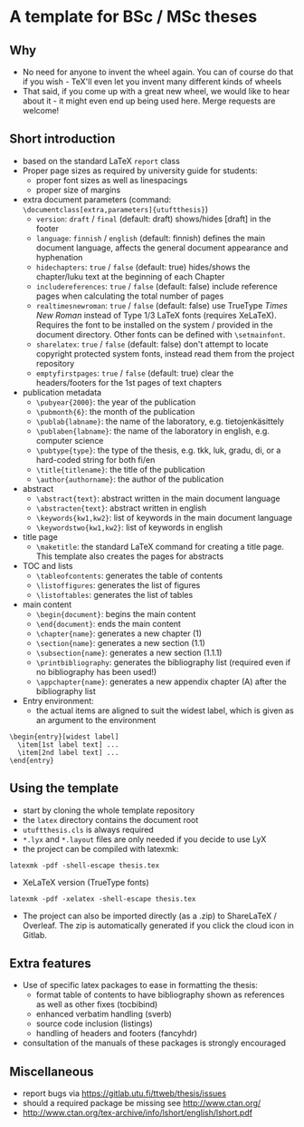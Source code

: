 # A template for BSc / MSc theses

## Why
  - No need for anyone to invent the wheel again. You can of course do that
    if you wish - TeX'll even let you invent many different kinds of wheels
  - That said, if you come up with a great new wheel, we would like to hear about 
    it - it might even end up being used here. Merge requests are welcome!

## Short introduction

- based on the standard LaTeX `report` class
- Proper page sizes as required by university guide for students:
  - proper font sizes as well as linespacings
  - proper size of margins
- extra document parameters (command: `\documentclass[extra,parameters]{utuftthesis}`)
  - `version`: `draft` / `final` (default: draft) shows/hides [draft] in the footer
  - `language`: `finnish` / `english` (default: finnish) defines the main document
    language, affects the general document appearance and hyphenation
  - `hidechapters`: `true` / `false` (default: true) hides/shows the chapter/luku
    text at the beginning of each Chapter
  - `includereferences`: `true` / `false` (default: false) include reference
    pages when calculating the total number of pages
  - `realtimesnewroman`: `true` / `false` (default: false) use TrueType *Times New Roman*
    instead of Type 1/3 LaTeX fonts (requires XeLaTeX). Requires the font to be installed
    on the system / provided in the document directory. Other fonts can
    be defined with `\setmainfont`.
  - `sharelatex`: `true` / `false` (default: false) don't attempt to locate
    copyright protected system fonts, instead read them from the project
    repository
  - `emptyfirstpages`: `true` / `false` (default: true) clear the headers/footers
    for the 1st pages of text chapters
- publication metadata
  - `\pubyear{2000}`: the year of the publication
  - `\pubmonth{6}`: the month of the publication
  - `\publab{labname}`: the name of the laboratory, e.g. tietojenkäsittely
  - `\publaben{labname}`: the name of the laboratory in english, e.g. computer science
  - `\pubtype{type}`: the type of the thesis, e.g. tkk, luk, gradu, di, or a hard-coded string for both fi/en
  - `\title{titlename}`: the title of the publication
  - `\author{authorname}`: the author of the publication
- abstract
  - `\abstract{text}`: abstract written in the main document language
  - `\abstracten{text}`: abstract written in english
  - `\keywords{kw1,kw2}`: list of keywords in the main document language
  - `\keywordstwo{kw1,kw2}`: list of keywords in english
- title page
  - `\maketitle`: the standard LaTeX command for creating a title page. This template
    also creates the pages for abstracts
- TOC and lists
  - `\tableofcontents`: generates the table of contents
  - `\listoffigures`: generates the list of figures
  - `\listoftables`: generates the list of tables
- main content
  - `\begin{document}`: begins the main content
  - `\end{document}`: ends the main content
  - `\chapter{name}`: generates a new chapter (1)
  - `\section{name}`: generates a new section (1.1)
  - `\subsection{name}`: generates a new section (1.1.1)
  - `\printbibliography`: generates the bibliography list
    (required even if no bibliography has been used!)
  - `\appchapter{name}`:  generates a new appendix chapter (A) after the bibliography list
- Entry environment:
  - the actual items are aligned to suit the widest label, which is
    given as an argument to the environment
```
\begin{entry}[widest label]
  \item[1st label text] ...
  \item[2nd label text] ...
\end{entry}
```

## Using the template

- start by cloning the whole template repository
- the `latex` directory contains the document root
- `utuftthesis.cls` is always required
- `*.lyx` and `*.layout` files are only needed if you decide to use LyX
- the project can be compiled with latexmk:
```
latexmk -pdf -shell-escape thesis.tex
```
- XeLaTeX version (TrueType fonts)
```
latexmk -pdf -xelatex -shell-escape thesis.tex
```
- The project can also be imported directly (as a .zip) to ShareLaTeX / Overleaf.
  The zip is automatically generated if you click the cloud icon in Gitlab.


## Extra features
- Use of specific latex packages to ease in formatting the thesis:
  - format table of contents to have bibliography shown as references
    as well as other fixes           (tocbibind)
  - enhanced verbatim handling       (sverb)
  - source code inclusion            (listings)
  - handling of headers and footers  (fancyhdr)
- consultation of the manuals of these packages is strongly
encouraged 
   
## Miscellaneous
- report bugs via https://gitlab.utu.fi/ttweb/thesis/issues
- should a required package be missing see http://www.ctan.org/ 
- http://www.ctan.org/tex-archive/info/lshort/english/lshort.pdf
